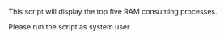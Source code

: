 This script will display the top five RAM consuming processes.

Please run the script as system user
